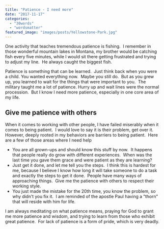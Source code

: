 ```yaml
---
title: "Patience - I need more"
date: "2017-11-17"
categories: 
  - "30words"
  - "wordsmatter"
featured_image: "images/posts/Yellowstone-Park.jpg"
---
```


One activity that teaches tremendous patience is fishing.  I remember in those wonderful mountain lakes in Montana, my brother would be catching fish every five minutes, while I would sit there getting frustrated and trying to adjust my line.  He always caught the biggest fish.

Patience is something that can be learned.  Just think back when you were a child. You wanted everything now.  Maybe you still do.  But as you grew up, you learned to wait for the things that were important to you.  The military taught me a lot of patience. Hurry up and wait lines were the normal procession.  But I know I need more patience, especially in one core area of my life.

## Give me patience with others

When it comes to working with other people, I have failed miserably when it comes to being patient.  I would love to say it is their problem, get over it.  However, deeply rooted in my behaviors are barriers to being patient.  Here are a few of those areas where I need help

- You are all grown-ups and should know this stuff by now.  It happens that people really do grow with different experiences.  When was the last time you gave them grace and were patient as they are learning?
- Just get it done, and let me tell you the steps.  I think this is hardest for me, because I believe I know how long it will take someone to do a task and exactly the steps to get it done.  People have many ways of approaching things.  Give me the patience with others to respect their working style.
- You just made the mistake for the 20th time, you know the problem, so why didn't you fix it.  I am reminded of the apostle Paul having a "thorn" that will reside with him for life.

I am always meditating on what patience means, praying for God to grant me more patience and wisdom, and trying to learn from those who exhibit great patience.  For lack of patience is a form of pride, which is very deadly.

